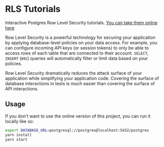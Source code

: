# RLS Tutorials

Interactive Postgres Row Level Security tutorials. [You can take them online here](#)

Row Level Security is a powerful technology for securing your application by
applying database-level policies on your data access. For example, you can
configure incoming API keys (or session tokens) to only be able to access
rows of each table that are connected to their account. `SELECT`, `INSERT` (etc)
queries will automatically filter or limit data based on your policies.

Row Level Security dramatically reduces the attack surface of your application
while simplifying your application code. Covering the surface of database interactions in tests is much easier than covering the surface of API
interactions.

## Usage

If you don't want to use the online version of this project, you can run it
locally like so:

```bash
export DATABASE_URL=postgresql://postgres@localhost:5432/postgres
yarn install
yarn start
```
